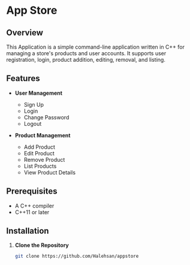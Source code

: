 # App Store 

## Overview

This Application is a simple command-line application written in C++ for managing a store's products and user accounts. It supports user registration, login, product addition, editing, removal, and listing.

## Features

- **User Management**
  - Sign Up
  - Login
  - Change Password
  - Logout

- **Product Management**
  - Add Product
  - Edit Product
  - Remove Product
  - List Products
  - View Product Details

## Prerequisites

- A C++ compiler
- C++11 or later

## Installation

1. **Clone the Repository**

   ```bash
   git clone https://github.com/Halehsan/appstore
